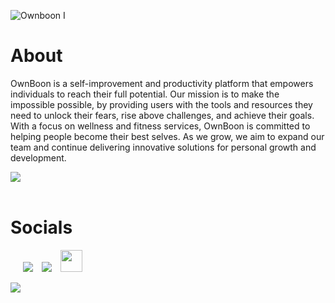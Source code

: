 ![Ownboon I](https://user-images.githubusercontent.com/85481905/224555376-c8105ccc-6420-4270-b01a-076c52b1f262.png)

# About

OwnBoon is a self-improvement and productivity platform that empowers individuals to reach their full potential. Our mission is to make the impossible possible, by providing users with the tools and resources they need to unlock their fears, rise above challenges, and achieve their goals. With a focus on wellness and fitness services, OwnBoon is committed to helping people become their best selves. As we grow, we aim to expand our team and continue delivering innovative solutions for personal growth and development.

<img src="https://user-images.githubusercontent.com/73097560/115834477-dbab4500-a447-11eb-908a-139a6edaec5c.gif"><br><br>

# Socials

 <div align="left"  class="icons-social" style="margin-left: 10px;">
        <a style="margin-left: 10px;"  target="_blank" href="https://www.linkedin.com/company/ownboon/">
			<img src="https://img.icons8.com/doodle/40/000000/linkedin--v2.png"></a>
        <a style="margin-left: 10px;" target="_blank" href="https://github.com/OwnBoon">
		<img src="https://img.icons8.com/doodle/40/000000/github--v1.png"></a>
    <a style="margin-left: 10px;" target="_blank" href="https://ownboon.com">
		<img style="width: 35px;" src="https://www.iconsdb.com/icons/preview/white/link-xxl.png"></a>
      </div>

<img src="https://user-images.githubusercontent.com/73097560/115834477-dbab4500-a447-11eb-908a-139a6edaec5c.gif"><br><br>

<!--

**Here are some ideas to get you started:**

🙋‍♀️ A short introduction - what is your organization all about?
🌈 Contribution guidelines - how can the community get involved?
👩‍💻 Useful resources - where can the community find your docs? Is there anything else the community should know?
🍿 Fun facts - what does your team eat for breakfast?
🧙 Remember, you can do mighty things with the power of [Markdown](https://docs.github.com/github/writing-on-github/getting-started-with-writing-and-formatting-on-github/basic-writing-and-formatting-syntax)
-->

